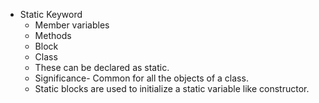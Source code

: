 - Static Keyword
	- Member variables
	- Methods
	- Block
	- Class
	- These can be declared as static.
	- Significance- Common for all the objects of a class.
	- Static blocks are used to initialize a static variable like constructor.